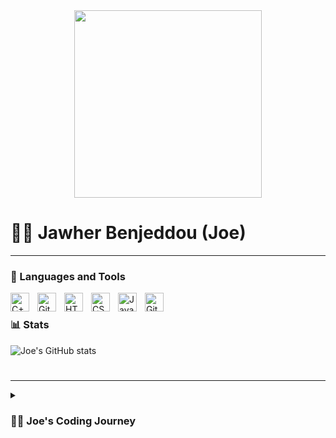 <div id="header" align="center">
    <img src="https://media.giphy.com/media/ASd0Ukj0y3qMM/giphy.gif" width="300px"/>
</div>


# 👨‍💻 Jawher Benjeddou (Joe)
---

### 🧰 Languages and Tools
<img align="left" alt="C++ (Main Langage)" width="30px" style="padding-right:10px;" src="https://cdn.jsdelivr.net/gh/devicons/devicon/icons/cplusplus/cplusplus-line.svg" />
<img align="left" alt="Git" width="30px" style="padding-right:10px;" src="https://cdn.jsdelivr.net/gh/devicons/devicon/icons/git/git-original.svg" />
<img align="left" alt="HTML (some)" width="30px" style="padding-right:10px;" src="https://cdn.jsdelivr.net/gh/devicons/devicon/icons/html5/html5-plain.svg" />
<img align="left" alt="CSS (some)" width="30px" style="padding-right:10px;" src="https://cdn.jsdelivr.net/gh/devicons/devicon/icons/css3/css3-plain.svg" />
<img align="left" alt="JavaScript(some)" width="30px" style="padding-right:10px;" src="https://cdn.jsdelivr.net/gh/devicons/devicon/icons/javascript/javascript-plain.svg" />

<img align="left" alt="GitHub" width="30px" style="padding-right:10px;" src="https://cdn.jsdelivr.net/gh/devicons/devicon/icons/github/github-original.svg" />
<br />

### 📊 Stats

![Joe's GitHub stats](https://github-readme-stats.vercel.app/api?username=JawherBenjeddou&show_icons=true&theme=gruvbox)

<!-- ![GitHub Streak](https://streak-stats.demolab.com?user=JawherBenjeddou&theme=gruvbox&border_radius=4.5) -->

#
---
<details>
 <summary><h3>👨‍💻 Joe's Coding Journey</h3></summary>
